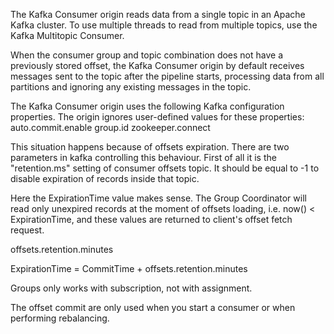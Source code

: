 The Kafka Consumer origin reads data from a single topic in an Apache Kafka cluster. To use multiple threads to read from multiple topics, use the Kafka Multitopic Consumer.

When the consumer group and topic combination does not have a previously stored offset, the Kafka Consumer origin by default receives messages sent to the topic after the pipeline starts, processing data from all partitions and ignoring any existing messages in the topic.

The Kafka Consumer origin uses the following Kafka configuration properties. The origin ignores user-defined values for these properties:
auto.commit.enable
group.id
zookeeper.connect

This situation happens because of offsets expiration. There are two parameters in kafka controlling this behaviour. First of all it is the "retention.ms" setting of consumer offsets topic. It should be equal to -1 to disable expiration of records inside that topic.

Here the ExpirationTime value makes sense. The Group Coordinator will read only unexpired records at the moment of offsets loading, i.e. now() < ExpirationTime, and these values are returned to client's offset fetch request.

offsets.retention.minutes

ExpirationTime = CommitTime + offsets.retention.minutes

Groups only works with subscription, not with assignment.

The offset commit are only used when you start a consumer or when performing rebalancing.
